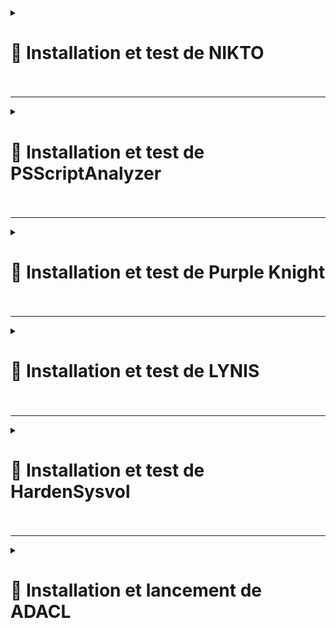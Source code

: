 <details>
<summary><h1>🎯 Installation et test de NIKTO<h1></summary>

## 📑 Installation de NIKTO : 

- **Mettre à jour les paquets et installer les dépendances** :

``apt update && sudo apt install git perl -y``

- **Cloner le dépôt officiel de Nikto** :

``git clone https://github.com/sullo/nikto.git``

- **Aller dans le dossier de Nikto** :

``cd nikto/program``

- **Lancer Nikto avec Perl** :

``perl nikto.pl -h http://exemple.com``

*(Remplacer http://exemple.com par l'URL de votre site que vous voulez scanner.)*

---

🚨🚨🚨 *9 erreurs détectées avant correction* 🚨🚨🚨 :

![NIKTO1](https://github.com/user-attachments/assets/3f43b25c-b5f0-4385-aa76-36d9c7677f84)<br>


🚨🚨🚨 *3 erreurs détectées après correction* 🚨🚨🚨 :
  
![NIKTO2](https://github.com/user-attachments/assets/32aebfa4-a406-4a6c-9109-a05374c35269)

</details>


---

<details>
<summary><h1>🎯 Installation et test de PSScriptAnalyzer<h1></summary>

## 📑 Installation de PSScriptAnalyzer : 

- **Installer à l'aide de PowerShellGet 2.x** :

``Install-Module -Name PSScriptAnalyzer -Force``

- **Lancer une analyse de script** :

``Invoke-ScriptAnalyzer -Path "C:\Chemin\Vers\VotreScript.ps1"``

---

🚨🚨🚨 *Erreurs détecter* 🚨🚨🚨

![SCRIPTANALIZER1](https://github.com/user-attachments/assets/74ce178a-a1bd-46fb-b502-73fbe1f30304)<br>


🚨🚨🚨 *Erreurs corriger* 🚨🚨🚨

![SCRIPTANALIZER2](https://github.com/user-attachments/assets/d25b51b4-b9ba-47ee-9d2d-b69718f4016d)


</details>

---

<details>
<summary><h1>🎯 Installation et test de Purple Knight<h1></summary>  

- **Il faut remplir un formulaire pour recevoir un lien de téléchargement. Ensuite il faut autoriser l'ouverture du dossier zip (avant de le dézipper)** :  
  
![Capture d'écran 2025-02-05 180622](https://github.com/user-attachments/assets/036bf37a-98a3-4259-9b22-e222878a3edd)  

- **Lancer ensuite l'exécutable** :  **``PurpleKnight.exe``**

![Capture d'écran 2025-02-05 171100](https://github.com/user-attachments/assets/b7aa4c50-cfd9-4403-9f4a-8d6eb5fc5793)<br> 

![Capture d'écran 2025-02-05 171115](https://github.com/user-attachments/assets/0b66a956-80d6-4df0-b7a6-1d852c0acf76)<br>

![Capture d'écran 2025-02-05 171128](https://github.com/user-attachments/assets/7a0d32a1-f01d-4591-a1cd-fd126514b56b)<br> 

![Capture d'écran 2025-02-05 171216](https://github.com/user-attachments/assets/cc7d58d2-f6d9-4a92-b4fa-d4a87b976f5e)<br> 

![Capture d'écran 2025-02-05 175504](https://github.com/user-attachments/assets/44fde063-390b-4371-a42a-2e91f9948bd0)  

---

- **Désactivation du service ``Spooler`` sur nos 2 contrôleurs de domaines** :

![Capture d'écran 2025-02-05 174209](https://github.com/user-attachments/assets/4778c455-5138-45e2-965c-b278305a7fc4)<br> 

![Capture d'écran 2025-02-05 175157](https://github.com/user-attachments/assets/8cc3f9a1-5daf-42d3-b0e7-9aa333feb619)<br>  

![Capture d'écran 2025-02-05 174903](https://github.com/user-attachments/assets/c1a22477-3ba5-4b72-b8eb-2875270c50dc)<br>  

![Capture d'écran 2025-02-05 184956](https://github.com/user-attachments/assets/27b8d287-4b5d-4b30-883e-761d30ceda95)  

  
</details>

---

<details>
<summary><h1>🎯 Installation et test de LYNIS<h1></summary>

## 📑 Installation de LYNIS : 

- **Télécharger le paquet depuis le github** :

``wget https://github.com/CISOfy/lynis/archive/refs/tags/3.1.4.tar.gz``

- **Extraire le paquet** :

 ``tar -zxf 3.1.4.tar.gz``

- **Ce déplacer dans le dossier ``lynis-3.1.4``** :

``cd lynis-3.1.4/``

- **Voir les infos de ``lynis``** :

``./lynis update info``

![LYNIS0](https://github.com/user-attachments/assets/a9f64e41-bec5-4fe0-8492-7c40e524ffba)

- **Puis lancer un audit du système** :

``./lynis audit system``

---

![LYNIS1](https://github.com/user-attachments/assets/0df438d0-6c26-4053-8f2d-783eb9b2cf52)<br>

![LYNIS2](https://github.com/user-attachments/assets/722a8ebe-aa08-4f80-874d-97f6691e3d24)<br>

![LYNIS3](https://github.com/user-attachments/assets/a1ff55d1-4212-4fcc-90cc-e88ce245bdb7)<br>

![LYNIS4](https://github.com/user-attachments/assets/d5f1a946-8fc7-4269-8b28-6ec1241b812f)<br>

![LYNIS5](https://github.com/user-attachments/assets/564fe06b-9316-4321-9867-91a3aaddc5fb)<br>

![LYNIS6](https://github.com/user-attachments/assets/d76a55fe-46b5-42ff-aa39-d1b512bcf7e4)<br>

![LYNIS7](https://github.com/user-attachments/assets/cf625c8e-93c3-4c12-b245-f0cf1b759141)<br>

![LYNIS8](https://github.com/user-attachments/assets/ddf58d26-c64d-44b6-b9e8-9b20b61fdcd2)<br>

![LYNIS9](https://github.com/user-attachments/assets/374176e7-138c-4c4a-a39f-fc9a8fc3ed15)<br>

![LYNIS10](https://github.com/user-attachments/assets/043f48b5-d635-425b-b159-11ac56eabf7e)<br>

![LYNIS11](https://github.com/user-attachments/assets/9198af09-091e-4376-b4d3-290116f5e75c)<br>


🚨🚨🚨 *Détails du scan avec SCORE avant modification* 🚨🚨🚨 :

![LYNIS12](https://github.com/user-attachments/assets/85e722a2-8427-42f9-ba73-fb3a918a5a1a)


🚨🚨🚨 *Détails du scan avec SCORE après quelques modifications* 🚨🚨🚨 :

![LYNIS13](https://github.com/user-attachments/assets/50d82d12-045e-4bfc-9c9b-a5879d8d2f76)


---

🚨🚨🚨 *Recommandations pour améliorer le score* 🚨🚨🚨 :

## 📑 Installation de paquets recommandés

- **Installez les paquets suivants pour renforcer la sécurité de votre système** :

``apt-get install debsums apt-listbugs needrestart apt-show-versions fail2ban unattended-upgrades clamav clamav-daemon rkhunter``

- *Clamav : ``Antivirus``.*
- *unattend-upgrades : ``Mises à jour automatiques``.*
- *rkhunter : ``Anti-rootkit``.*
- *Fail2ban : ``Sécurise SSH contre les attaques par brute force``.*


- **Recommandations pour SSH** :

- **Modifiez le fichier ``/etc/ssh/sshd_config`` avec les réglages suivants** :

```java
- Changez le port "SSH" (autre que 22).
- Augmentez les logs à "VERBOSE".
- Réglez LoginGraceTime à "2" minutes.
- Activez "strictModes" (contrôle des fichiers utilisateurs).
- Limitez les tentatives à "3" avec "MaxAuthtries".
- Limitez les sessions simultanées à "2" avec "MaxSessions".
- Activez "PubkeyAuthentication yes" et "PasswordAuthentication yes".
- Désactivez "PermitEmptyPasswords no" et "PermitRootLogin no".
- Désactivez "AllowTcpForwarding no" et "X11Forwarding no".
- Réglez "ClientAliveInterval 300" et "ClientAliveCountMax 0".
- Désactivez le "PrintMotd no" et "Banner none" pour éviter la divulgation d'informations.<br>
```
  
*Ces réglages permettront d'augmenter la sécurité de votre serveur SSH*.


</details>

---

<details>
<summary><h1>🎯 Installation et test de HardenSysvol<h1></summary>  
  
## Installation du module avec PowerShell  

![Capture d'écran 2025-02-06 100535](https://github.com/user-attachments/assets/28dd46d7-5f56-4248-ac18-25bad212d7b7)  

## Lancement de HardenSysvol  

![Capture d'écran 2025-02-06 101255](https://github.com/user-attachments/assets/7c02505e-5269-4697-b914-4f9dea775e64)  

## Résultat du premier scan, en mode standard  

![Capture d'écran 2025-02-06 101459](https://github.com/user-attachments/assets/836c5c4c-c4ed-451d-a2aa-65abf9152a86)  

## Scan avec options étendues  

![Capture d'écran 2025-02-06 101647](https://github.com/user-attachments/assets/8970424e-bc26-4f29-869b-fd8659750674)  


![Capture d'écran 2025-02-06 101712](https://github.com/user-attachments/assets/ff749af2-ffc5-41d6-adff-d9f9bc0f1aae)  

## Détail de l'analyse  

![Capture d'écran 2025-02-06 102009](https://github.com/user-attachments/assets/16bfb031-c0ed-4a9b-9071-53b00c7fe0d9)  

## Affichage de la GPO contenant les variables incluant les mots clés "password". Nous somme à priori sur un faux positif.  

![Capture d'écran 2025-02-06 103539](https://github.com/user-attachments/assets/79bb289f-20d7-45f3-b8c6-4b45c56bda1b)  


</details>

 ---

<details>
<summary><h1>🎯 Installation et lancement de ADACL<h1></summary>

## 📑 Télécharger le script depuis le dépôt GitHub depuis la page `https://github.com/canix1/ADACLScanner`.  
Le script a télécharger est ``ADACLScan.ps1``  
**Exécuter le script en administrateur :**  

![Capture d'écran 2025-02-07 110942](https://github.com/user-attachments/assets/fe730b2c-8baa-4dab-ab48-f331a92547f8)
![Capture d'écran 2025-02-07 111112](https://github.com/user-attachments/assets/1f258edf-aab3-47ad-9046-6d393f470a40)
![Capture d'écran 2025-02-07 111216](https://github.com/user-attachments/assets/1f0313b2-06a4-4ba6-b682-62aa704ab2b3)
![Capture d'écran 2025-02-07 111242](https://github.com/user-attachments/assets/849bf2b9-b257-4705-a075-c8b7fbd2befe)

</details>


